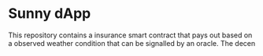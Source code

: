 # Sunny dApp
This repository contains a insurance smart contract that pays out based on a observed weather condition that can be signalled by an oracle. The decen